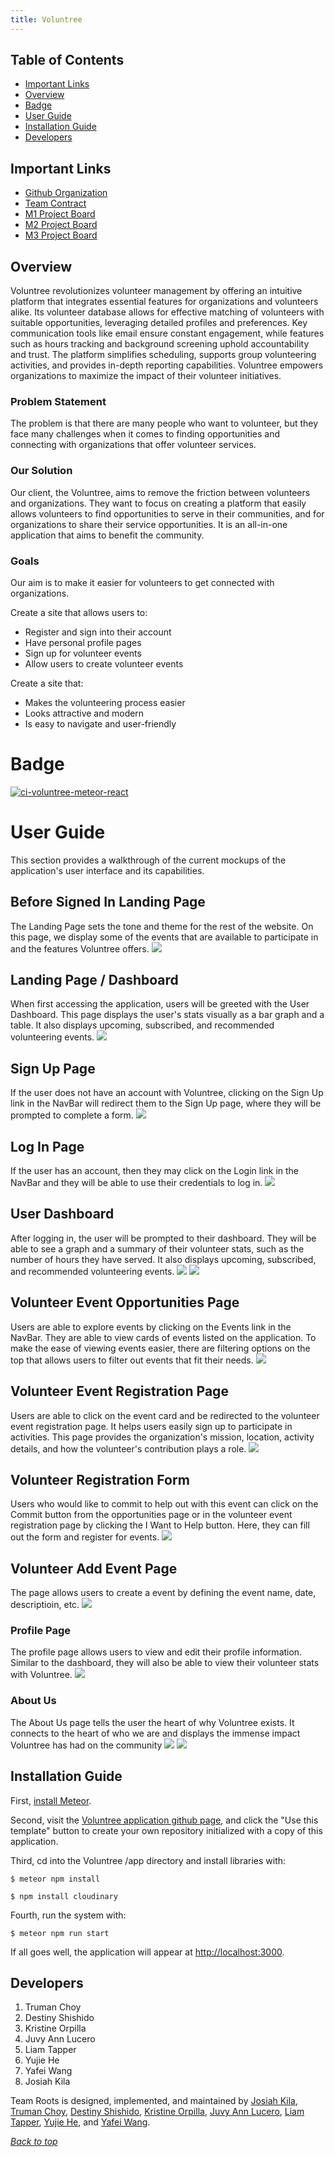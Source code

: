 ```yaml
---
title: Voluntree
---
```

## Table of Contents
* [Important Links](#important-links)
* [Overview](#overview)
* [Badge](#badge)
* [User Guide](#user-guide)
* [Installation Guide](#installation-guide)
* [Developers](#developers)

## Important Links
* <a href = "https://github.com/team-roots">Github Organization</a>
* <a href = "https://docs.google.com/document/d/1SxHmUM0TabvZTdlGjk9RQn5Vs0THKnciOy4t1PnJ_zg/edit?usp=sharing">Team Contract</a>
* <a href = "https://github.com/orgs/team-roots/projects/1">M1 Project Board</a>
* <a href = "https://github.com/orgs/Team-Roots/projects/2">M2 Project Board</a>
* <a href = "https://github.com/orgs/Team-Roots/projects/4">M3 Project Board</a>

## Overview

Voluntree revolutionizes volunteer management by offering an intuitive platform that integrates essential features for organizations and volunteers alike. Its volunteer database allows for effective matching of volunteers with suitable opportunities, leveraging detailed profiles and preferences. Key communication tools like email ensure constant engagement, while features such as hours tracking and background screening uphold accountability and trust. The platform simplifies scheduling, supports group volunteering activities, and provides in-depth reporting capabilities. Voluntree empowers organizations to maximize the impact of their volunteer initiatives.

### Problem Statement

The problem is that there are many people who want to volunteer, but they face many challenges when it comes to finding opportunities and connecting with organizations that offer volunteer services.

### Our Solution

Our client, the Voluntree, aims to remove the friction between volunteers and organizations. They want to focus on creating a platform that easily allows volunteers to find opportunities to serve in their communities, and for organizations to share their service opportunities. It is an all-in-one application that aims to benefit the community.

### Goals

Our aim is to make it easier for volunteers to get connected with organizations.

Create a site that allows users to:
- Register and sign into their account
- Have personal profile pages
- Sign up for volunteer events
- Allow users to create volunteer events

Create a site that:

- Makes the volunteering process easier
- Looks attractive and modern
- Is easy to navigate and user-friendly

# Badge
[![ci-voluntree-meteor-react](https://github.com/Team-Roots/voluntree-meteor-react/actions/workflows/ci.yml/badge.svg)](https://github.com/Team-Roots/voluntree-meteor-react/actions/workflows/ci.yml)

# User Guide

This section provides a walkthrough of the current mockups of the application's user interface and its capabilities.

## Before Signed In Landing Page
The Landing Page sets the tone and theme for the rest of the website. On this page, we display some of the events that are available to participate in and the features Voluntree offers.
<img src="images/before-signed-in-landing.png">

## Landing Page / Dashboard
When first accessing the application, users will be greeted with the User Dashboard. This page displays the user's stats visually as a bar graph and a table. It also displays upcoming, subscribed, and recommended volunteering events.
<img src="images/after-sign-in-landing.png">

## Sign Up Page
If the user does not have an account with Voluntree, clicking on the Sign Up link in the NavBar will redirect them to the Sign Up page, where they will be prompted to complete a form.
<img src="images/sign-up-page.png">

## Log In Page
If the user has an account, then they may click on the Login link in the NavBar and they will be able to use their credentials to log in.
<img src="images/login-page.png">

## User Dashboard
After logging in, the user will be prompted to their dashboard. They will be able to see a graph and a summary of their volunteer stats, such as the number of hours they have served. It also displays upcoming, subscribed, and recommended volunteering events.
<img src="images/user-dash-1.png">
<img src="images/user-dash-2.png">

## Volunteer Event Opportunities Page
Users are able to explore events by clicking on the Events link in the NavBar. They are able to view cards of events listed on the application. To make the ease of viewing events easier, there are filtering options on the top that allows users to filter out events that fit their needs.
<img src="images/event-opportunities-page.png">

## Volunteer Event Registration Page
Users are able to click on the event card and be redirected to the volunteer event registration page. It helps users easily sign up to participate in activities. This page provides the organization's mission, location, activity details, and how the volunteer's contribution plays a role.
<img src="images/event-registration-page.png">

## Volunteer Registration Form
Users who would like to commit to help out with this event can click on the Commit button from the opportunities page or in the volunteer event registration page by clicking the I Want to Help button. Here, they can fill out the form and register for events.
<img src="images/M1/VolunteerRegistrationForm.png">

## Volunteer Add Event Page
The page allows users to create a event by defining the event name, date, descriptioin, etc.
<img src="images/M3/AddEventM3.PNG">

### Profile Page
The profile page allows users to view and edit their profile information. Similar to the dashboard, they will also be able to view their volunteer stats with Voluntree.
<img src="images/my-account.png">

### About Us
The About Us page tells the user the heart of why Voluntree exists. It connects to the heart of who we are and displays the immense impact Voluntree has had on the community
<img src="images/about-us-page.PNG">
<img src="images/about-us-page-2.PNG">

## Installation Guide
 
First, [install Meteor](https://www.meteor.com/install).

Second, visit the [Voluntree application github page](https://github.com/team-roots/voluntree-meteor-app), and click the "Use this template" button to create your own repository initialized with a copy of this application. 

Third, cd into the Voluntree /app directory and install libraries with:

```
$ meteor npm install
```

```
$ npm install cloudinary
```

Fourth, run the system with:

```
$ meteor npm run start
```

If all goes well, the application will appear at [http://localhost:3000](http://localhost:3000).

## Developers

1. Truman Choy
2. Destiny Shishido
3. Kristine Orpilla
4. Juvy Ann Lucero
5. Liam Tapper
6. Yujie He
7. Yafei Wang
8. Josiah Kila

Team Roots is designed, implemented, and maintained by [Josiah Kila](https://josiahkila.github.io), [Truman Choy](https://github.com/choytr), [Destiny Shishido](https://github.com/destinyshishido), [Kristine Orpilla](https://github.com/kristineorpilla03), [Juvy Ann Lucero](https://github.com/juvyannl), [Liam Tapper](https://github.com/tliam1), [Yujie He](https://github.com/colas002), and [Yafei Wang](https://github.com/UHMyafeiwang).

_[Back to top](#important-links)_
